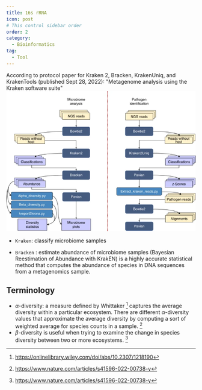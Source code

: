 ```yaml
---
title: 16s rRNA
icon: post
# This control sidebar order
order: 2
category:
  - Bioinformatics
tag:
  - Tool
---
```


According to protocol paper for Kraken 2, Bracken, KrakenUniq, and KrakenTools (published Sept 28, 2022): "Metagenome analysis using the Kraken software suite"
![kraken_workflow](./fig/kraken_workflow.webp)

- `Kraken`: classify microbiome samples

-  `Bracken` : estimate abundance of microbiome samples
  (Bayesian Reestimation of Abundance with KrakEN) is a highly accurate statistical method that computes the abundance of species in DNA sequences from a metagenomics sample.


## Terminology
- $\alpha$-diversity: a measure defined by Whittaker [^whittaker] captures the average diversity within a particular ecosystem. There are different $\alpha$-diversity values that approximate the average diversity by computing a sort of weighted average for species counts in a sample. [^protocol]
- $\beta$-diversity is useful when trying to examine the change in species diversity between two or more ecosystems. [^protocol]

[^Bracken]:https://github.com/jenniferlu717/Bracken
[^protocol]:https://www.nature.com/articles/s41596-022-00738-y
[^whittaker]:https://onlinelibrary.wiley.com/doi/abs/10.2307/1218190